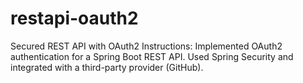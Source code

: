 # restapi-oauth2
Secured REST API with OAuth2 Instructions:  Implemented OAuth2 authentication for a Spring Boot REST API. Used Spring Security and integrated with a third-party provider (GitHub).
